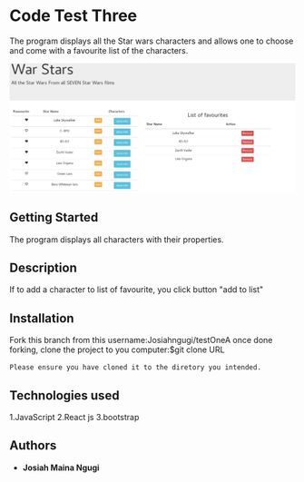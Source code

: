 # Code Test Three
The program displays all the Star wars characters and allows one to choose and come with a favourite list of the characters.

![Starwars](public/reviwed.png)
## Getting Started
The program displays all characters with their properties.
## Description
If to add a character to list of favourite, you click button "add to list"
## Installation
Fork this branch from this username:Josiahngugi/testOneA
once done forking, clone the project to you computer:$git clone URL

```
Please ensure you have cloned it to the diretory you intended.
```````

 ## Technologies used
 1.JavaScript
 2.React js
 3.bootstrap


## Authors

* **Josiah Maina Ngugi**

